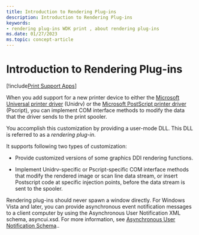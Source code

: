 ```yaml
---
title: Introduction to Rendering Plug-ins
description: Introduction to Rendering Plug-ins
keywords:
- rendering plug-ins WDK print , about rendering plug-ins
ms.date: 01/27/2023
ms.topic: concept-article
---
```


# Introduction to Rendering Plug-ins

[!include[Print Support Apps](../includes/print-support-apps.md)]

When you add support for a new printer device to either the [Microsoft Universal printer driver](microsoft-universal-printer-driver.md) (Unidrv) or the [Microsoft PostScript printer driver](microsoft-postscript-printer-driver.md) (Pscript), you can implement COM interface methods to modify the data that the driver sends to the print spooler.

You accomplish this customization by providing a user-mode DLL. This DLL is referred to as a *rendering plug-in*.

It supports following two types of customization:

- Provide customized versions of some graphics DDI rendering functions.

- Implement Unidrv-specific or Pscript-specific COM interface methods that modify the rendered image or scan line data stream, or insert Postscript code at specific injection points, before the data stream is sent to the spooler.

Rendering plug-ins should never spawn a window directly. For Windows Vista and later, you can provide asynchronous event notification messages to a client computer by using the Asynchronous User Notification XML schema, asyncui.xsd. For more information, see [Asynchronous User Notification Schema](./asynchronous-user-notification-schema.md)..
